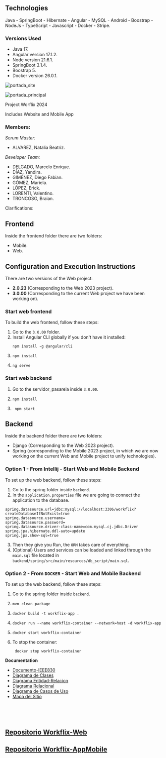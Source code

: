 ## Technologies

Java - SpringBoot - Hibernate - Angular - MySQL - Android - Boostrap - NodeJs - TypeScript - Javascript - Docker - Stripe.

### Versions Used
- Java 17.
- Angular version 17.1.2.
- Node version 21.6.1.
- SpringBoot 3.1.4.
- Boostrap 5.
- Docker version 26.0.1.

<div>

 ![portada_site](https://github.com/workflix/workflix-full/assets/95662710/7f403f76-eb64-4e38-a614-608a6cf09aba)

![portada_principal](https://github.com/workflix/workflix-full/assets/95662710/0dc0905c-ca02-4b66-8a39-0996dd14fc38)



Project Worflix 2024

Includes Website and Mobile App
</div>

### Members:

_Scrum Master:_
* ALVAREZ, Natalia Beatriz.

_Developer Team:_
* DELGADO, Marcelo Enrique.
* DÍAZ, Yandira.
* GIMÉNEZ, Diego Fabian.
* GÓMEZ, Mariela.
* LÓPEZ, Erick.
* LORENTI, Valentino.
* TRONCOSO, Braian.

Clarifications: 

## Frontend

Inside the frontend folder there are two folders:
* Mobile.
* Web.

## Configuration and Execution Instructions

There are two versions of the Web project:

- **2.0.23** (Corresponding to the Web 2023 project).
- **3.0.00** (Corresponding to the current Web project we have been working on).

### Start web frontend

To build the web frontend, follow these steps:

1. Go to the `3.0.00` folder.
2. Install Angular CLI globally if you don't have it installed:
   ```
   npm install -g @angular/cli
   ```
3. ```
   npm install
   ```
4. ```
   ng serve
   ```

### Start web backend

1. Go to the servidor_pasarela inside `3.0.00`.
2. ```
   npm install
   ```
 3.
    ```
     npm start
    ```

## Backend
Inside the backend folder there are two folders:
* Django (Corresponding to the Web 2023 project).
* Spring (corresponding to the Mobile 2023 project, in which we are now working on the current Web and Mobile project to unify technologies).

### Option 1 - From Intellij - Start Web and Mobile Backend

To set up the web backend, follow these steps:
1. Go to the spring folder inside `backend`.
2. In the `application.properties` file we are going to connect the application to the database.

```plaintext
spring.datasource.url=jdbc:mysql://localhost:3306/workflix?createDatabaseIfNotExist=true
spring.datasource.username=
spring.datasource.password=
spring.datasource.driver-class-name=com.mysql.cj.jdbc.Driver
spring.jpa.hibernate.ddl-auto=update
spring.jpa.show-sql=true
```
3. Then they give you Run, the `ORM` takes care of everything.
4. (Optional) Users and services can be loaded and linked through the `main.sql` file located in `backend/spring/src/main/resources/db_script/main.sql`.

### Option 2 - From `DOCKER` - Start Web and Mobile Backend

To set up the web backend, follow these steps:
1. Go to the spring folder inside `backend`.
2. ```
   mvn clean package
   ```
3. ```
   docker build -t workflix-app .
   ```
4. ```
   docker run --name workflix-container --network=host -d workflix-app
   ```
5. ```
   docker start workflix-container
   ```
6. To stop the container:
   ```
    docker stop workflix-container
   ```


**Documentation**

* [Documento-IEEE830](https://github.com/workflix/workflix-full/wiki/Documento-IEEE830)
* [Diagrama de Clases](https://github.com/workflix/workflix-full/wiki/Diagrama-de-Clases)
* [Diagrama Entidad-Relacion](https://github.com/workflix/workflix-full/wiki/Diagrama-Entidad%E2%80%90Relacion-(ER))
* [Diagrama Relacional](https://github.com/workflix/workflix-full/wiki/Diagrama-Relacional)
* [Diagrama de Casos de Uso](https://github.com/workflix/workflix-full/wiki/Diagrama-Casos-de-Uso)
* [Mapa del Sitio](https://github.com/workflix/workflix-full/wiki/Mapa-del-Sitio)





</div><br /><br /><br />

## [Repositorio Workflix-Web](https://github.com/workflix/workflix-web)
## [Repositorio Workflix-AppMobile](https://github.com/workflix/workflix-mobile)
